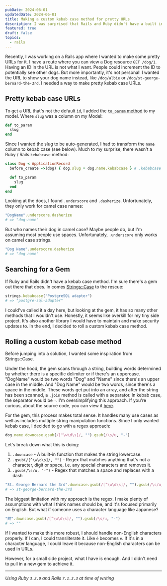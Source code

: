 ```yaml
---
pubDate: 2024-06-01
updatedDate: 2024-06-01
title: Making a custom kebab case method for pretty URLs
description: I was surprised that Rails and Ruby didn't have a built in kebab case method. Adding a gem seemed overkill for me. So I created a custom method to serve pretty URLs.
featured: true
draft: false
topics:
  - rails
---
```

Recently, I was working on a Rails app where I wanted to make some pretty URLs for it. I have a route where you can view a Dog resource `GET /dog/1`. Having an ID in the URL is not what I want. People could increment the ID to potentially see other dogs. But more importantly, it's not personal! I wanted the URL to show your dog name instead, like `/dog/albie` or `/dog/st-george-bernard-the-3rd`. I needed a way to make pretty kebab case URLs.

## Pretty kebab case URLs
To get a URL that's not the default `id`, I added the [`to_param` method](https://edgeapi.rubyonrails.org/classes/ActiveRecord/Integration/ClassMethods.html#method-i-to_param) to my model. Where `slug` was a column on my Model:

```ruby
def to_param
  slug
end
```

Since I wanted the slug to be auto-generated, I had to transform the `name` column to kebab case (see below). Much to my surprise, there wasn't a Ruby / Rails `kebabcase` method:

```ruby
class Dog < ApplicationRecord
  before_create ->(dog) { dog.slug = dog.name.kebabcase } # .kebabcase doesn't exist

  def to_param
    slug
  end
end
```

Looking at the docs, I found `.underscore` and `.dasherize`. Unfortunately, they only work for camel case names:

```ruby
"DogName".underscore.dasherize
# => "dog-name"
```

But who names their dog in camel case? Maybe people do, but I'm assuming most people use spaces. Unfortunately, `.underscore` only works on camel case strings.

```ruby
"Dog Name".underscore.dasherize
# => "dog name"
```

## Searching for a Gem

If Ruby and Rails didn't have a kebab case method. I'm sure there's a gem out there that does. In comes [Strings::Case](https://github.com/piotrmurach/strings-case/tree/master) to the rescue:

```ruby
strings.kebabcase("PostgreSQL adapter")
# => "postgre-sql-adapter"
```

I could've called it a day here, but looking at the gem, it has so many other methods that I wouldn't use. Honestly, it seems like overkill for my tiny side project. It's also another library I would have to maintain and make security updates to. In the end, I decided to roll a custom kebab case method.

## Rolling a custom kebab case method

Before jumping into a solution, I wanted some inspiration from Strings::Case.

Under the hood, the gem scans through a string, building words determined by whether there is a specific delimiter or if there's an uppercase. "DogName" would be two words "Dog" and "Name" since there's an upper case in the middle. And "Dog Name" would be two words, since there's a space in the middle. These words get put into an array, and after the string has been scanned, a `.join` method is called with a separator. In kebab case, the separator would be `-`. I'm oversimplifying this approach. If you're curious, about the source code, you can view it [here](https://github.com/piotrmurach/strings-case/blob/master/lib/strings/case.rb#L365).

For the gem, this process makes total sense. It handles many use cases as well as includes multiple string manipulation functions. Since I only wanted kebab case, I decided to go with a regex approach:

```ruby
dog.name.downcase.gsub(/[^\w\d\s]/, "").gsub(/\s/u, "-")
```

Let's break down what this is doing:
1. `.downcase` - A built-in function that makes the string lowercase.
2. `.gsub(/[^\w\d\s]/, "")` - Regex that matches anything that's not a character, digit or space, i.e. any special characters and removes it.
3. `.gsub(/\s/u, "-")` - Regex that matches a space and replaces with a dash

```ruby
"St. George Bernard the 3rd".downcase.gsub(/[^\w\d\s]/, "").gsub(/\s/u, "-")
# => st-george-bernard-the-3rd
```

The biggest limitation with my approach is the regex. I make plenty of assumptions with what I think names should be, and it's focused primarily on English. But what if someone uses a character language like Japanese?

```ruby
"餅".downcase.gsub(/[^\w\d\s]/, "").gsub(/\s/u, "-")
# => ""
```

If I wanted to make this more robust, I should handle non-English characters properly. If I can, I could transliterate it. Like `é` becomes `e`. If it's in a character language, I could leave it because non-English characters can be used in URLs.

However, for a small side project, what I have is enough. And I didn't need to pull in a new gem to achieve it.

---

*Using Ruby `3.2.0` and Rails `7.1.3.3` at time of writing*